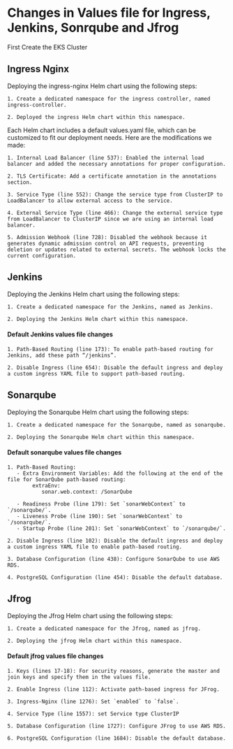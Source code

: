 # Changes in Values file for Ingress, Jenkins, Sonrqube and Jfrog

First Create the EKS Cluster 

## Ingress Nginx

Deploying the ingress-nginx Helm chart using the following steps:

```
1. Create a dedicated namespace for the ingress controller, named ingress-controller.

2. Deployed the ingress Helm chart within this namespace.
```

Each Helm chart includes a default values.yaml file, which can be customized to fit our deployment needs. Here are the modifications we made:

```
1. Internal Load Balancer (line 537): Enabled the internal load balancer and added the necessary annotations for proper configuration.

2. TLS Certificate: Add a certificate annotation in the annotations section.

3. Service Type (line 552): Change the service type from ClusterIP to LoadBalancer to allow external access to the service.

4. External Service Type (line 466): Change the external service type from LoadBalancer to ClusterIP since we are using an internal load balancer.

5. Admission Webhook (line 728): Disabled the webhook because it generates dynamic admission control on API requests, preventing deletion or updates related to external secrets. The webhook locks the current configuration.
```

## Jenkins

Deploying the Jenkins Helm chart using the following steps:

```
1. Create a dedicated namespace for the Jenkins, named as Jenkins.

2. Deploying the Jenkins Helm chart within this namespace.
```

#### Default Jenkins values file changes

```
1. Path-Based Routing (line 173): To enable path-based routing for Jenkins, add these path “/jenkins”.

2. Disable Ingress (line 654): Disable the default ingress and deploy a custom ingress YAML file to support path-based routing.
```

## Sonarqube

Deploying the Sonarqube Helm chart using the following steps:

```
1. Create a dedicated namespace for the Sonarqube, named as sonarqube.

2. Deploying the Sonarqube Helm chart within this namespace.
```
#### Default sonarqube values file changes

```
1. Path-Based Routing:
   - Extra Environment Variables: Add the following at the end of the file for SonarQube path-based routing:
        extraEnv:
           sonar.web.context: /SonarQube
     
   - Readiness Probe (line 179): Set `sonarWebContext` to `/sonarqube/`.
   - Liveness Probe (line 190): Set `sonarWebContext` to `/sonarqube/`.
   - Startup Probe (line 201): Set `sonarWebContext` to `/sonarqube/`.

2. Disable Ingress (line 102): Disable the default ingress and deploy a custom ingress YAML file to enable path-based routing.

3. Database Configuration (line 438): Configure SonarQube to use AWS RDS.

4. PostgreSQL Configuration (line 454): Disable the default database.
```

## Jfrog

Deploying the Jfrog Helm chart using the following steps:

```
1. Create a dedicated namespace for the Jfrog, named as jfrog.

2. Deploying the jfrog Helm chart within this namespace.
```
#### Default jfrog values file changes
```
1. Keys (lines 17-18): For security reasons, generate the master and join keys and specify them in the values file.

2. Enable Ingress (line 112): Activate path-based ingress for JFrog.

3. Ingress-Nginx (line 1276): Set `enabled` to `false`.

4. Service Type (line 1557): set Service type ClusterIP

5. Database Configuration (line 1727): Configure JFrog to use AWS RDS.

6. PostgreSQL Configuration (line 1684): Disable the default database.
```
